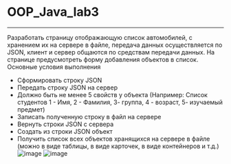# OOP_Java_lab3
-------------------------------
Разработать страницу отображающую список автомобилей, с хранением их на сервере в файле, передача данных осуществляется по JSON, клиент и сервер общаются по средствам передачи данных. На странице предусмотреть форму добавления объектов в список.
Основные условия выполнения
* Сформировать строку JSON
* Передать строку JSON на сервер
* Должно быть не менее 5 свойств у объекта (Например: Список студентов 1 - Имя, 2 - Фамилия, 3- группа, 4 - возраст, 5- изучаемый предмет)
* Записать полученную строку в файл на сервере
* Вернуть строки JSON с сервера
* Создать из строки JSON объект
* Получить список всех объектов хранящихся на сервере в файле (можно в виде таблицы, в виде карточек, в виде контейнеров и т.д.)
![image](https://github.com/Varakin-Kirill/OOP_Java_lab3/assets/124809245/f737701b-6555-45eb-9121-7697bfa76b5c)
![image](https://github.com/Varakin-Kirill/OOP_Java_lab3/assets/124809245/cdcf51c5-e7fe-4fb9-8065-afb93af38dfa)

